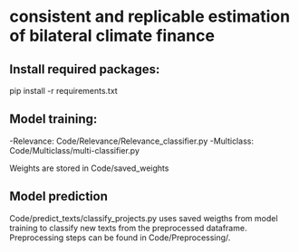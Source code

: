# consistent and replicable estimation of bilateral climate finance

## Install required packages: 
pip install -r requirements.txt

## Model training: 
-Relevance: Code/Relevance/Relevance_classifier.py
-Multiclass: Code/Multiclass/multi-classifier.py

Weights are stored in Code/saved_weights

## Model prediction
Code/predict_texts/classify_projects.py uses saved weigths from model training to classify new texts from the preprocessed dataframe. Preprocessing steps can be found in Code/Preprocessing/.







